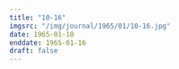```yaml
---
title: "10-16"
imgsrc: "/img/journal/1965/01/10-16.jpg"
date: 1965-01-10
enddate: 1965-01-16
draft: false
---
```


<!-- fix pre-formatted input -->
